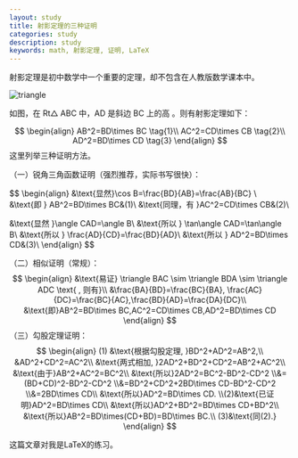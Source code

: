 ```yaml
---
layout: study
title: 射影定理的三种证明
categories: study
description: study
keywords: math, 射影定理, 证明, LaTeX
---
```


射影定理是初中数学中一个重要的定理，却不包含在人教版数学课本中。

![triangle](https://i.loli.net/2021/07/29/efRqmKulNFC1Tcn.png)

如图，在  Rt△ ABC 中，AD 是斜边 BC 上的高 。则有射影定理如下：

$$
\begin{align}
AB^2=BD\times BC \tag{1}\\
AC^2=CD\times CB \tag{2}\\
AD^2=BD\times CD \tag{3}
\end{align}
$$
这里列举三种证明方法。

（一）锐角三角函数证明（强烈推荐，实际书写很快）：

$$
\begin{align}
&\text{显然}\cos B=\frac{BD}{AB}=\frac{AB}{BC} \\
&\text{即 } AB^2=BD\times BC&(1)\\
&\text{同理，有 }AC^2=CD\times CB&(2)\\

&\text{显然 }\angle CAD=\angle B\\
&\text{所以 } \tan\angle CAD=\tan\angle B\\
&\text{所以 } \frac{AD}{CD}=\frac{BD}{AD}\\
&\text{所以 } AD^2=BD\times CD&(3)\\
\end{align}
$$

（二）相似证明（常规）：
$$
\begin{align}
&\text{易证} \triangle BAC \sim \triangle BDA \sim \triangle ADC
\text{ , 则有}\\
&\frac{BA}{BD}=\frac{BC}{BA}, \frac{AC}{DC}=\frac{BC}{AC},\frac{BD}{AD}=\frac{DA}{DC}\\
&\text{即}AB^2=BD\times BC,AC^2=CD\times CB,AD^2=BD\times CD
\end{align}
$$
（三）勾股定理证明：
$$
\begin{align}
(1)
&\text{根据勾股定理, }BD^2+AD^2=AB^2,\\
&AD^2+CD^2=AC^2\\
&\text{两式相加, }2AD^2+BD^2+CD^2=AB^2+AC^2\\
&\text{由于}AB^2+AC^2=BC^2\\
&\text{所以}2AD^2=BC^2-BD^2-CD^2
\\&=(BD+CD)^2-BD^2-CD^2
\\&=BD^2+CD^2+2BD\times CD-BD^2-CD^2
\\&=2BD\times CD\\
&\text{所以}AD^2=BD\times CD.
\\(2)&\text{已证明}AD^2=BD\times CD\\
&\text{所以}AD^2+BD^2=BD\times CD+BD^2\\
&\text{所以}AB^2=BD\times(CD+BD)=BD\times BC.\\
(3)&\text{同(2).}
\end{align}
$$


这篇文章对我是LaTeX的练习。